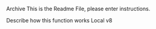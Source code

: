 Archive This is the Readme File, please enter instructions.

Describe how this function works Local v8